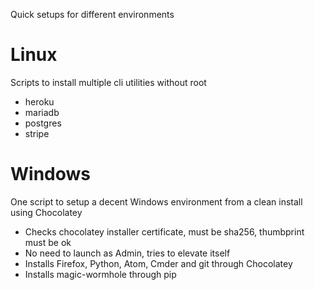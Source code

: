 Quick setups for different environments

# Linux
Scripts to install multiple cli utilities without root
 - heroku
 - mariadb
 - postgres
 - stripe


# Windows
One script to setup a decent Windows environment from a clean install using Chocolatey
 - Checks chocolatey installer certificate, must be sha256, thumbprint must be ok
 - No need to launch as Admin, tries to elevate itself
 - Installs Firefox, Python, Atom, Cmder and git through Chocolatey
 - Installs magic-wormhole through pip
